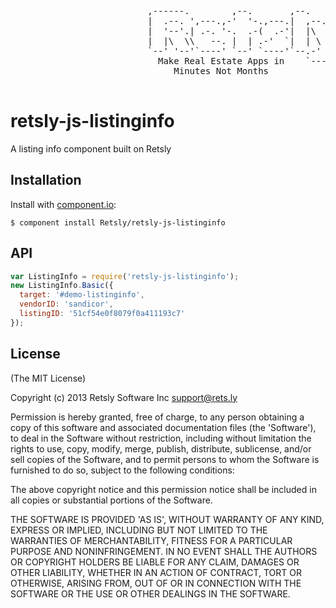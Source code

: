 <pre>
                          ,------.        ,--.       ,--.
                          |  .--. ',---.,-'  '-.,---.|  ,--. ,--.
                          |  '--'.| .-. '-.  .-(  .-'|  |\  '  /
                          |  |\  \\   --. |  | .-'  `|  | \   '
                          `--' '--'`----' `--' `----'`--.-'  /
                            Make Real Estate Apps in    `---'
                               Minutes Not Months

</pre>

# retsly-js-listinginfo

  A listing info component built on Retsly

## Installation

  Install with [component.io](http://github.com/component/component):

    $ component install Retsly/retsly-js-listinginfo

## API

```javascript
var ListingInfo = require('retsly-js-listinginfo');
new ListingInfo.Basic({
  target: '#demo-listinginfo',
  vendorID: 'sandicor',
  listingID: '51cf54e0f8079f0a411193c7'
});
```

## License

(The MIT License)

Copyright (c) 2013 Retsly Software Inc <support@rets.ly>

Permission is hereby granted, free of charge, to any person obtaining a copy of this software and associated documentation files (the 'Software'), to deal in the Software without restriction, including without limitation the rights to use, copy, modify, merge, publish, distribute, sublicense, and/or sell copies of the Software, and to permit persons to whom the Software is furnished to do so, subject to the following conditions:

The above copyright notice and this permission notice shall be included in all copies or substantial portions of the Software.

THE SOFTWARE IS PROVIDED 'AS IS', WITHOUT WARRANTY OF ANY KIND, EXPRESS OR IMPLIED, INCLUDING BUT NOT LIMITED TO THE WARRANTIES OF MERCHANTABILITY, FITNESS FOR A PARTICULAR PURPOSE AND NONINFRINGEMENT. IN NO EVENT SHALL THE AUTHORS OR COPYRIGHT HOLDERS BE LIABLE FOR ANY CLAIM, DAMAGES OR OTHER LIABILITY, WHETHER IN AN ACTION OF CONTRACT, TORT OR OTHERWISE, ARISING FROM, OUT OF OR IN CONNECTION WITH THE SOFTWARE OR THE USE OR OTHER DEALINGS IN THE SOFTWARE.
